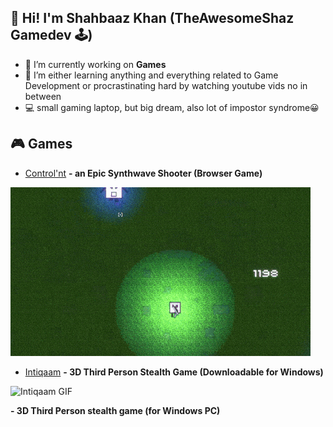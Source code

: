 ##  👋 Hi! I'm Shahbaaz Khan (TheAwesomeShaz Gamedev 🕹)


- 🔭 I’m currently working on <b>Games</b> 
- 🌱 I’m either learning anything and everything related to Game Development or procrastinating hard by watching youtube vids no in between
- 💻 small gaming laptop, but big dream, also lot of impostor syndrome😀

<!--
**ShahbaazKhan-TheAwesomeShaz/ShahbaazKhan-TheAwesomeShaz** is a ✨ _special_ ✨ repository because its `README.md` (this file) appears on your GitHub profile.

-->

## 🎮 Games

- [Control'nt](https://theawesomeshaz.itch.io/control-nt) <b>- an Epic Synthwave Shooter (Browser Game)</b>
<p align="left"><img src="https://github.com/ShahbaazKhan-TheAwesomeShaz/ShahbaazKhan-TheAwesomeShaz/blob/master/Control'nt%20GIF.gif" alt="cool GIF"></p>





- [Intiqaam](https://theawesomeshaz.itch.io/intiqaam) <b>- 3D Third Person Stealth Game (Downloadable for Windows)</b>

![Intiqaam GIF](https://user-images.githubusercontent.com/51862748/116839861-7bf42d00-abf1-11eb-951b-f6a428a48e34.gif)



<b>- 3D Third Person stealth game (for Windows PC)</b>




